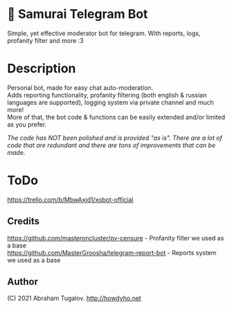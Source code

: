 # 👹 Samurai Telegram Bot

Simple, yet effective moderator bot for telegram. With reports, logs, profanity filter and more :3

# Description

Personal bot, made for easy chat auto-moderation.  
Adds reporting functionality, profanity filtering (both english & russian languages are supported), logging system via
private channel and much more!  
More of that, the bot code & functions can be easily extended and/or limited as you prefer.

*The code has NOT been polished and is provided "as is". There are a lot of code that are redundant and there are tons
of improvements that can be made.*

# ToDo

https://trello.com/b/MbwAxjd1/xobot-official

## Credits

https://github.com/masteroncluster/py-censure - Profanity filter we used as a base  
https://github.com/MasterGroosha/telegram-report-bot - Reports system we used as a base

## Author

(C) 2021 Abraham Tugalov.
http://howdyho.net
